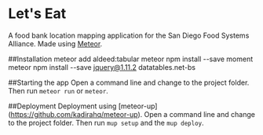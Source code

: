 # Let's Eat
A food bank location mapping application for the San Diego Food Systems Alliance.
Made using [Meteor](https://www.meteor.com/).

##Installation
meteor add aldeed:tabular
meteor npm install --save moment
meteor npm install --save jquery@1.11.2 datatables.net-bs

##Starting the app
Open a command line and change to the project folder. Then run `meteor run` or `meteor`.

##Deployment
Deployment using [meteor-up] (https://github.com/kadirahq/meteor-up).
Open a command line and change to the project folder. Then run `mup setup` and the `mup deploy`.
